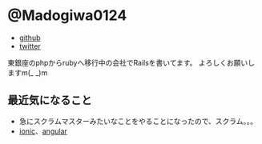 # @Madogiwa0124

* [github](https://github.com/Madogiwa0124)
* [twitter](https://twitter.com/Madogiwa_Boy)

東銀座のphpからrubyへ移行中の会社でRailsを書いてます。
よろしくお願いしますm(_ _)m

## 最近気になること
* 急にスクラムマスターみたいなことをやることになったので、スクラム。。。
* [ionic](https://ionicframework.com/)、[angular](https://angular.io/)
